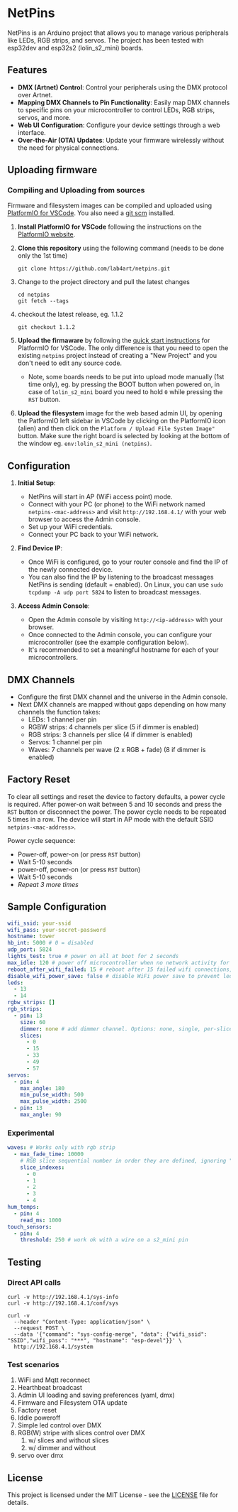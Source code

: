 # NetPins

NetPins is an Arduino project that allows you to manage various peripherals like LEDs, RGB strips, and servos. The project has been tested with esp32dev and esp32s2 (lolin_s2_mini) boards. 

## Features

- **DMX (Artnet) Control**: Control your peripherals using the DMX protocol over Artnet.
- **Mapping DMX Channels to Pin Functionality**: Easily map DMX channels to specific pins on your microcontroller to control LEDs, RGB strips, servos, and more.
- **Web UI Configuration**: Configure your device settings through a web interface.
- **Over-the-Air (OTA) Updates**: Update your firmware wirelessly without the need for physical connections.

## Uploading firmware

### Compiling and Uploading from sources

Firmware and filesystem images can be compiled and uploaded using [PlatformIO for VSCode](https://docs.platformio.org/en/latest/integration/ide/vscode.html#ide-vscode).
You also need a [git scm](https://git-scm.com/) installed.

1. **Install PlatformIO for VSCode** following the instructions on the [PlatformIO website](https://docs.platformio.org/en/latest/integration/ide/vscode.html#installation).

1. **Clone this repository** using the following command (needs to be done only the 1st time)
    ```
    git clone https://github.com/lab4art/netpins.git
    ```

1. Change to the project directory and pull the latest changes
    ```
    cd netpins
    git fetch --tags
    ```

1. checkout the latest release, eg. 1.1.2
    ```
    git checkout 1.1.2
    ```

1. **Upload the firmaware** by following the [quick start instructions](https://docs.platformio.org/en/latest/integration/ide/vscode.html#quick-start) for PlatformIO for VSCode. The only difference is that you need to open the existing `netpins` project instead of creating a "New Project" and you don't need to edit any source code.
     
     - Note, some boards needs to be put into upload mode manually (1st time only), eg. by pressing the BOOT button when powered on, in case of `lolin_s2_mini` board you need to hold `0` while pressing the `RST` button.

1. **Upload the filesystem** image for the web based admin UI, by opening the PatformIO left sidebar in VSCode by clicking on the PlatformIO icon (alien) and then click on the `Platform / Upload File System Image"` button. Make sure the right board is selected by looking at the bottom of the window eg. `env:lolin_s2_mini (netpins)`.


## Configuration

1. **Initial Setup**:
   - NetPins will start in AP (WiFi access point) mode.
   - Connect with your PC (or phone) to the WiFi network named `netpins-<mac-address>` and visit `http://192.168.4.1/` with your web browser to access the Admin console.
   - Set up your WiFi credentials.
   - Connect your PC back to your WiFi network.

2. **Find Device IP**:
   - Once WiFi is configured, go to your router console and find the IP of the newly connected device.
   - You can also find the IP by listening to the broadcast messages NetPins is sending (default = enabled). On Linux, you can use `sudo tcpdump -A udp port 5824` to listen to broadcast messages.

3. **Access Admin Console**:
   - Open the Admin console by visiting `http://<ip-address>` with your browser.
   - Once connected to the Admin console, you can configure your microcontroller (see the example configuration below).
   - It's recommended to set a meaningful hostname for each of your microcontrollers.

## DMX Channels

- Configure the first DMX channel and the universe in the Admin console.
- Next DMX channels are mapped without gaps depending on how many channels the function takes:
  - LEDs: 1 channel per pin
  - RGBW strips: 4 channels per slice (5 if dimmer is enabled)
  - RGB strips: 3 channels per slice (4 if dimmer is enabled)
  - Servos: 1 channel per pin
  - Waves: 7 channels per wave (2 x RGB + fade) (8 if dimmer is enabled)

## Factory Reset

To clear all settings and reset the device to factory defaults, a power cycle is required.
After power-on wait between 5 and 10 seconds and press the `RST` button or disconnect the power.
The power cycle needs to be repeated 5 times in a row.
The device will start in AP mode with the default SSID `netpins-<mac-address>`.

Power cycle sequence:
- Power-off, power-on (or press `RST` button)
- Wait 5-10 seconds
- power-off, power-on (or press `RST` button)
- Wait 5-10 seconds
- *Repeat 3 more times*


## Sample Configuration

```yaml
wifi_ssid: your-ssid
wifi_pass: your-secret-password
hostname: tower
hb_int: 5000 # 0 = disabled
udp_port: 5824
lights_test: true # power on all at boot for 2 seconds
max_idle: 120 # power off microcontroller when no network activity for N minutes
reboot_after_wifi_failed: 15 # reboot after 15 failed wifi connections, 0 means no reboot
disable_wifi_power_save: false # disable WiFi power save to prevent led flicering on "poor" power connection
leds:
  - 13
  - 14
rgbw_strips: []
rgb_strips:
  - pin: 13
    size: 60
    dimmer: none # add dimmer channel. Options: none, single, per-slice
    slices:
      - 0
      - 15
      - 33
      - 49
      - 57
servos:
  - pin: 4
    max_angle: 180
    min_pulse_width: 500
    max_pulse_width: 2500
  - pin: 13
    max_angle: 90
```

### Experimental
```yaml
waves: # Works only with rgb strip
  - max_fade_time: 10000
    # RGB slice sequential number in order they are defined, ignoring "pin groups"
    slice_indexes:
      - 0
      - 1
      - 2
      - 3
      - 4
hum_temps:
  - pin: 4
    read_ms: 1000
touch_sensors:
  - pin: 4
    threshold: 250 # work ok with a wire on a s2_mini pin
```

## Testing

### Direct API calls

    curl -v http://192.168.4.1/sys-info
    curl -v http://192.168.4.1/conf/sys

    curl -v 
      --header "Content-Type: application/json" \
      --request POST \
      --data '{"command": "sys-config-merge", "data": {"wifi_ssid": "SSID","wifi_pass": "***", "hostname": "esp-devel"}}' \
      http://192.168.4.1/system

### Test scenarios

1. WiFi and Mqtt reconnect
1. Hearthbeat broadcast
1. Admin UI loading and saving preferences (yaml, dmx)
1. Firmware and Filesystem OTA update
1. Factory reset
1. Iddle poweroff
1. Simple led control over DMX
1. RGB(W) stripe with slices control over DMX
   1. w/ slices and without slices
   1. w/ dimmer and without
1. servo over dmx


## License

This project is licensed under the MIT License - see the [LICENSE](LICENSE) file for details.

